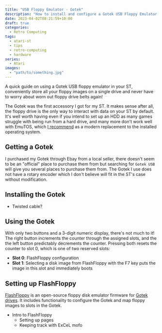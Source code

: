 ```yaml
---
title: "USB Floppy Emulator - Gotek"
description: "How to install and configure a Gotek USB Floppy Emulator for the Atari ST."
date: 2023-04-02T08:21:59+10:00
draft: true
categories:
  - Retro Computing
tags:
  - atari-st
  - tips
  - retro-computing
  - hardware
series:
  - Atari
images:
  - "path/to/something.jpg"
---
```

A quick guide on using a Gotek USB floppy emulator in your ST, conveniently store all your floppy images on a single drive and never have to worry about worn out floppy drive belts again!

<!--more-->

The Gotek was the first accessory I got for my ST. It makes sense after all, the floppy drive is the only way to interact with data on your ST by default. It's well worth having even if you intend to set up an HDD as many games struggle with being run from a hard drive, and many more don't work well with EmuTOS, which [I recommend](/posts/tos-is-rubbish) as a modern replacement to the installed operating system.

## Getting a Gotek
I purchased my Gotek through Ebay from a local seller, there doesn't seem to be an "official" place to purchase them from but searching for `Gotek USB` will give you several places to purchase them from. The Gotek I use does not have a rotary encoder which I don't believe will fit in the ST's case without modification.

## Installing the Gotek
- Twisted cable?

## Using the Gotek
With only two buttons and a 3-digit numeric display, there's not much to it! The right button increments the counter through the assigned slots, and the the left button predictably decrements the counter. Pressing both resets the counter to slot 0, which is one of two reserved slots:

- **Slot 0**: FlashFloppy configuration
- **Slot 1**: Selecting a disk image from FlashFloppy with the F7 key puts the image in this slot and immediately boots

## Setting up FlashFloppy
[FlashFloppy](https://github.com/keirf/flashfloppy) is an open-source floppy disk emulator firmware for [Gotek drives](https://github.com/keirf/flashfloppy/wiki/Gotek-Models). It includes functionality to configure the Gotek and map floppy images to slots in the Gotek.
- Intro to FlashFloppy
  - Setting up pages
  - Keeping track with ExCeL mofo